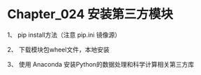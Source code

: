 # Chapter_024   安装第三方模块

1、 pip install方法（注意 pip.ini 镜像源）

2、 下载模块包wheel文件，本地安装

3、 使用 Anaconda 安装Python的数据处理和科学计算相关第三方库
